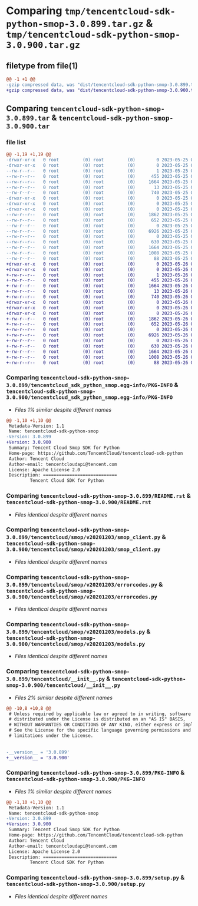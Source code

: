 # Comparing `tmp/tencentcloud-sdk-python-smop-3.0.899.tar.gz` & `tmp/tencentcloud-sdk-python-smop-3.0.900.tar.gz`

## filetype from file(1)

```diff
@@ -1 +1 @@
-gzip compressed data, was "dist/tencentcloud-sdk-python-smop-3.0.899.tar", last modified: Thu May 25 00:34:32 2023, max compression
+gzip compressed data, was "dist/tencentcloud-sdk-python-smop-3.0.900.tar", last modified: Fri May 26 02:26:04 2023, max compression
```

## Comparing `tencentcloud-sdk-python-smop-3.0.899.tar` & `tencentcloud-sdk-python-smop-3.0.900.tar`

### file list

```diff
@@ -1,19 +1,19 @@
-drwxr-xr-x   0 root         (0) root         (0)        0 2023-05-25 00:34:32.000000 tencentcloud-sdk-python-smop-3.0.899/
-drwxr-xr-x   0 root         (0) root         (0)        0 2023-05-25 00:34:32.000000 tencentcloud-sdk-python-smop-3.0.899/tencentcloud_sdk_python_smop.egg-info/
--rw-r--r--   0 root         (0) root         (0)        1 2023-05-25 00:34:32.000000 tencentcloud-sdk-python-smop-3.0.899/tencentcloud_sdk_python_smop.egg-info/dependency_links.txt
--rw-r--r--   0 root         (0) root         (0)      455 2023-05-25 00:34:32.000000 tencentcloud-sdk-python-smop-3.0.899/tencentcloud_sdk_python_smop.egg-info/SOURCES.txt
--rw-r--r--   0 root         (0) root         (0)     1664 2023-05-25 00:34:32.000000 tencentcloud-sdk-python-smop-3.0.899/tencentcloud_sdk_python_smop.egg-info/PKG-INFO
--rw-r--r--   0 root         (0) root         (0)       13 2023-05-25 00:34:32.000000 tencentcloud-sdk-python-smop-3.0.899/tencentcloud_sdk_python_smop.egg-info/top_level.txt
--rw-r--r--   0 root         (0) root         (0)      740 2023-05-25 00:34:32.000000 tencentcloud-sdk-python-smop-3.0.899/README.rst
-drwxr-xr-x   0 root         (0) root         (0)        0 2023-05-25 00:34:32.000000 tencentcloud-sdk-python-smop-3.0.899/tencentcloud/
-drwxr-xr-x   0 root         (0) root         (0)        0 2023-05-25 00:34:32.000000 tencentcloud-sdk-python-smop-3.0.899/tencentcloud/smop/
-drwxr-xr-x   0 root         (0) root         (0)        0 2023-05-25 00:34:32.000000 tencentcloud-sdk-python-smop-3.0.899/tencentcloud/smop/v20201203/
--rw-r--r--   0 root         (0) root         (0)     1862 2023-05-25 00:34:32.000000 tencentcloud-sdk-python-smop-3.0.899/tencentcloud/smop/v20201203/smop_client.py
--rw-r--r--   0 root         (0) root         (0)      652 2023-05-25 00:34:32.000000 tencentcloud-sdk-python-smop-3.0.899/tencentcloud/smop/v20201203/errorcodes.py
--rw-r--r--   0 root         (0) root         (0)        0 2023-05-25 00:34:32.000000 tencentcloud-sdk-python-smop-3.0.899/tencentcloud/smop/v20201203/__init__.py
--rw-r--r--   0 root         (0) root         (0)     6926 2023-05-25 00:34:32.000000 tencentcloud-sdk-python-smop-3.0.899/tencentcloud/smop/v20201203/models.py
--rw-r--r--   0 root         (0) root         (0)        0 2023-05-25 00:34:32.000000 tencentcloud-sdk-python-smop-3.0.899/tencentcloud/smop/__init__.py
--rw-r--r--   0 root         (0) root         (0)      630 2023-05-25 00:34:32.000000 tencentcloud-sdk-python-smop-3.0.899/tencentcloud/__init__.py
--rw-r--r--   0 root         (0) root         (0)     1664 2023-05-25 00:34:32.000000 tencentcloud-sdk-python-smop-3.0.899/PKG-INFO
--rw-r--r--   0 root         (0) root         (0)     1008 2023-05-25 00:34:32.000000 tencentcloud-sdk-python-smop-3.0.899/setup.py
--rw-r--r--   0 root         (0) root         (0)       88 2023-05-25 00:34:32.000000 tencentcloud-sdk-python-smop-3.0.899/setup.cfg
+drwxr-xr-x   0 root         (0) root         (0)        0 2023-05-26 02:26:04.000000 tencentcloud-sdk-python-smop-3.0.900/
+drwxr-xr-x   0 root         (0) root         (0)        0 2023-05-26 02:26:04.000000 tencentcloud-sdk-python-smop-3.0.900/tencentcloud_sdk_python_smop.egg-info/
+-rw-r--r--   0 root         (0) root         (0)        1 2023-05-26 02:26:04.000000 tencentcloud-sdk-python-smop-3.0.900/tencentcloud_sdk_python_smop.egg-info/dependency_links.txt
+-rw-r--r--   0 root         (0) root         (0)      455 2023-05-26 02:26:04.000000 tencentcloud-sdk-python-smop-3.0.900/tencentcloud_sdk_python_smop.egg-info/SOURCES.txt
+-rw-r--r--   0 root         (0) root         (0)     1664 2023-05-26 02:26:04.000000 tencentcloud-sdk-python-smop-3.0.900/tencentcloud_sdk_python_smop.egg-info/PKG-INFO
+-rw-r--r--   0 root         (0) root         (0)       13 2023-05-26 02:26:04.000000 tencentcloud-sdk-python-smop-3.0.900/tencentcloud_sdk_python_smop.egg-info/top_level.txt
+-rw-r--r--   0 root         (0) root         (0)      740 2023-05-26 02:26:03.000000 tencentcloud-sdk-python-smop-3.0.900/README.rst
+drwxr-xr-x   0 root         (0) root         (0)        0 2023-05-26 02:26:04.000000 tencentcloud-sdk-python-smop-3.0.900/tencentcloud/
+drwxr-xr-x   0 root         (0) root         (0)        0 2023-05-26 02:26:04.000000 tencentcloud-sdk-python-smop-3.0.900/tencentcloud/smop/
+drwxr-xr-x   0 root         (0) root         (0)        0 2023-05-26 02:26:04.000000 tencentcloud-sdk-python-smop-3.0.900/tencentcloud/smop/v20201203/
+-rw-r--r--   0 root         (0) root         (0)     1862 2023-05-26 02:26:03.000000 tencentcloud-sdk-python-smop-3.0.900/tencentcloud/smop/v20201203/smop_client.py
+-rw-r--r--   0 root         (0) root         (0)      652 2023-05-26 02:26:03.000000 tencentcloud-sdk-python-smop-3.0.900/tencentcloud/smop/v20201203/errorcodes.py
+-rw-r--r--   0 root         (0) root         (0)        0 2023-05-26 02:26:03.000000 tencentcloud-sdk-python-smop-3.0.900/tencentcloud/smop/v20201203/__init__.py
+-rw-r--r--   0 root         (0) root         (0)     6926 2023-05-26 02:26:03.000000 tencentcloud-sdk-python-smop-3.0.900/tencentcloud/smop/v20201203/models.py
+-rw-r--r--   0 root         (0) root         (0)        0 2023-05-26 02:26:03.000000 tencentcloud-sdk-python-smop-3.0.900/tencentcloud/smop/__init__.py
+-rw-r--r--   0 root         (0) root         (0)      630 2023-05-26 02:26:03.000000 tencentcloud-sdk-python-smop-3.0.900/tencentcloud/__init__.py
+-rw-r--r--   0 root         (0) root         (0)     1664 2023-05-26 02:26:04.000000 tencentcloud-sdk-python-smop-3.0.900/PKG-INFO
+-rw-r--r--   0 root         (0) root         (0)     1008 2023-05-26 02:26:03.000000 tencentcloud-sdk-python-smop-3.0.900/setup.py
+-rw-r--r--   0 root         (0) root         (0)       88 2023-05-26 02:26:04.000000 tencentcloud-sdk-python-smop-3.0.900/setup.cfg
```

### Comparing `tencentcloud-sdk-python-smop-3.0.899/tencentcloud_sdk_python_smop.egg-info/PKG-INFO` & `tencentcloud-sdk-python-smop-3.0.900/tencentcloud_sdk_python_smop.egg-info/PKG-INFO`

 * *Files 1% similar despite different names*

```diff
@@ -1,10 +1,10 @@
 Metadata-Version: 1.1
 Name: tencentcloud-sdk-python-smop
-Version: 3.0.899
+Version: 3.0.900
 Summary: Tencent Cloud Smop SDK for Python
 Home-page: https://github.com/TencentCloud/tencentcloud-sdk-python
 Author: Tencent Cloud
 Author-email: tencentcloudapi@tencent.com
 License: Apache License 2.0
 Description: ============================
         Tencent Cloud SDK for Python
```

### Comparing `tencentcloud-sdk-python-smop-3.0.899/README.rst` & `tencentcloud-sdk-python-smop-3.0.900/README.rst`

 * *Files identical despite different names*

### Comparing `tencentcloud-sdk-python-smop-3.0.899/tencentcloud/smop/v20201203/smop_client.py` & `tencentcloud-sdk-python-smop-3.0.900/tencentcloud/smop/v20201203/smop_client.py`

 * *Files identical despite different names*

### Comparing `tencentcloud-sdk-python-smop-3.0.899/tencentcloud/smop/v20201203/errorcodes.py` & `tencentcloud-sdk-python-smop-3.0.900/tencentcloud/smop/v20201203/errorcodes.py`

 * *Files identical despite different names*

### Comparing `tencentcloud-sdk-python-smop-3.0.899/tencentcloud/smop/v20201203/models.py` & `tencentcloud-sdk-python-smop-3.0.900/tencentcloud/smop/v20201203/models.py`

 * *Files identical despite different names*

### Comparing `tencentcloud-sdk-python-smop-3.0.899/tencentcloud/__init__.py` & `tencentcloud-sdk-python-smop-3.0.900/tencentcloud/__init__.py`

 * *Files 2% similar despite different names*

```diff
@@ -10,8 +10,8 @@
 # Unless required by applicable law or agreed to in writing, software
 # distributed under the License is distributed on an "AS IS" BASIS,
 # WITHOUT WARRANTIES OR CONDITIONS OF ANY KIND, either express or implied.
 # See the License for the specific language governing permissions and
 # limitations under the License.
 
 
-__version__ = '3.0.899'
+__version__ = '3.0.900'
```

### Comparing `tencentcloud-sdk-python-smop-3.0.899/PKG-INFO` & `tencentcloud-sdk-python-smop-3.0.900/PKG-INFO`

 * *Files 1% similar despite different names*

```diff
@@ -1,10 +1,10 @@
 Metadata-Version: 1.1
 Name: tencentcloud-sdk-python-smop
-Version: 3.0.899
+Version: 3.0.900
 Summary: Tencent Cloud Smop SDK for Python
 Home-page: https://github.com/TencentCloud/tencentcloud-sdk-python
 Author: Tencent Cloud
 Author-email: tencentcloudapi@tencent.com
 License: Apache License 2.0
 Description: ============================
         Tencent Cloud SDK for Python
```

### Comparing `tencentcloud-sdk-python-smop-3.0.899/setup.py` & `tencentcloud-sdk-python-smop-3.0.900/setup.py`

 * *Files identical despite different names*

